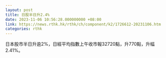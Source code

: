 ```yaml
---
layout: post
title: 日股半日升2.4%
date: 2023-11-06 10:56:28.000000000 +08:00
link: https://news.rthk.hk/rthk/ch/component/k2/1726612-20231106.htm
categories: rthk
---
```


日本股市半日升逾2%，日經平均指數上午收市報32720點，升770點，升幅2.41%。
